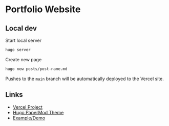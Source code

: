 # Portfolio Website

## Local dev

Start local server

```bash
hugo server
```

Create new page

```bash
hugo new posts/post-name.md
```

Pushes to the `main` branch will be automatically deployed to the Vercel site.

## Links

- [Vercel Project](https://vercel.com/gabrieljreed/portfolio-website)
- [Hugo PaperMod Theme](https://github.com/adityatelange/hugo-PaperMod)
- [Example/Demo](https://github.com/arkalim/portfolio)
